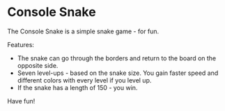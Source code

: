 # Console Snake
The Console Snake is a simple snake game - for fun.

Features:
- The snake can go through the borders and return to the board on the opposite side.
- Seven level-ups - based on the snake size. You gain faster speed and different colors with every level if you level up.
- If the snake has a length of 150 - you win.

Have fun!
